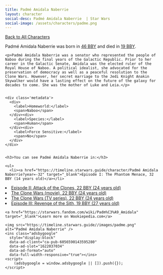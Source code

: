 ```yaml
---
title: Padmé Amidala Naberrie
layout: character
social-desc: Padmé Amidala Naberrie  | Star Wars
social-image: /assets/characters/padme.png
---
```

<a href="/character" class="smaller">Back to All Characters</a>

<div class="character-profile container">
  <div class="col-10">
    <p>
    Padmé Amidala Naberrie     was born in <a href="https://timeline.starwars.guide/character/Padmé Amidala Naberrie?year=-46" target="_blank">46 BBY</a> and died in <a href="https://timeline.starwars.guide/character/Padmé Amidala Naberrie?year=-19" target="_blank">19 BBY</a>.        
    </p>

    <p>Padmé Amidala Naberrie was a senator who represented the people of Naboo during the final years of the Galactic Republic. Prior to her career in the Galactic Senate, Amidala was the elected ruler of the Royal House of Naboo. A political idealist, she advocated for the preservation of democracy as well as a peaceful resolution to the Clone Wars. However, her secret marriage to the Jedi Knight Anakin Skywalker would have a lasting effect on the future of the galaxy for decades to come. She was the mother of Luke and Leia.</p>


    <div class='metadata'>
      <div>
        <label>Homeworld:</label>
        <span>Naboo</span>
      </div><div>
        <label>Species:</label>
        <span>Human</span>
      </div><div>
        <label>Force Sensitive:</label>
        <span>No</span>
      </div>
    </div>


    <h3>You can see Padmé Amidala Naberrie in:</h3>

    <ul>
      <li><a href="https://timeline.starwars.guide/character/Padmé Amidala Naberrie?year=-32" target="_blank">Episode I: The Phantom Menace, 32 BBY (14 years old)</a></li>
  <li><a href="https://timeline.starwars.guide/character/Padmé Amidala Naberrie?year=-22" target="_blank">Episode II: Attack of the Clones, 22 BBY (24 years old)</a></li>
  <li><a href="https://timeline.starwars.guide/character/Padmé Amidala Naberrie?year=-22" target="_blank">The Clone Wars (movie), 22 BBY (24 years old)</a></li>
  <li><a href="https://timeline.starwars.guide/character/Padmé Amidala Naberrie?year=-22" target="_blank">The Clone Wars (TV series), 22 BBY (24 years old)</a></li>
  <li><a href="https://timeline.starwars.guide/character/Padmé Amidala Naberrie?year=-19" target="_blank">Episode III: Revenge of the Sith, 19 BBY (27 years old)</a></li>
    </ul>

    <a href="https://starwars.fandom.com/wiki/Padm%C3%A9_Amidala" target="_blank">Learn more on Wookiepedia.com</a>
  </div>
  <div class="character_image col-2">
    
    <img src="https://timeline.starwars.guide//images/padme.png" alt="Padmé Amidala Naberrie" />
    <ins class="adsbygoogle"
      style="display:block"
      data-ad-client="ca-pub-6056590143595280"
      data-ad-slot="1622037034"
      data-ad-format="auto"
      data-full-width-responsive="true"></ins>
    <script>
        (adsbygoogle = window.adsbygoogle || []).push({});
    </script>
  </div>
</div>
